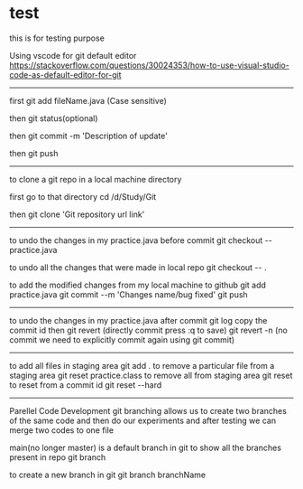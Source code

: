 # test

this is for testing purpose

Using vscode for git default editor
https://stackoverflow.com/questions/30024353/how-to-use-visual-studio-code-as-default-editor-for-git

--------------------------------
first git add fileName.java (Case sensitive)

then git status(optional)

then git commit -m 'Description of update'

then git push

--------------------------------

to clone a git repo in a local machine directory 

first go to that directory 
cd /d/Study/Git

then git clone 'Git repository url link'

--------------------------------
to undo the changes in my practice.java before commit
git checkout -- practice.java

to undo all the changes that were made in local repo
git checkout -- .

to add the modified changes from my local machine to github
git add practice.java
git commit --m 'Changes name/bug fixed'
git push

--------------------------------

to undo the changes in my practice.java after commit
git log 
copy the commit id then
git revert <commit id> (directly commit press :q to save)
git revert -n <commit id> (no commit we need to explicitly commit again using git commit)

---------------------------------

to add all files in staging area
git add .
to remove a particular file from a staging area
git reset practice.class
to remove all from staging area
git reset
to reset from a commit id
git reset --hard <commitid>

----------------------------------
Parellel Code Development
git branching allows us to create two branches of the same code
 and then do our experiments and after testing we can merge two codes to one file

main(no longer master) is a default branch in git
to show all the branches present in repo 
git branch

to create a new branch in git 
git branch branchName



